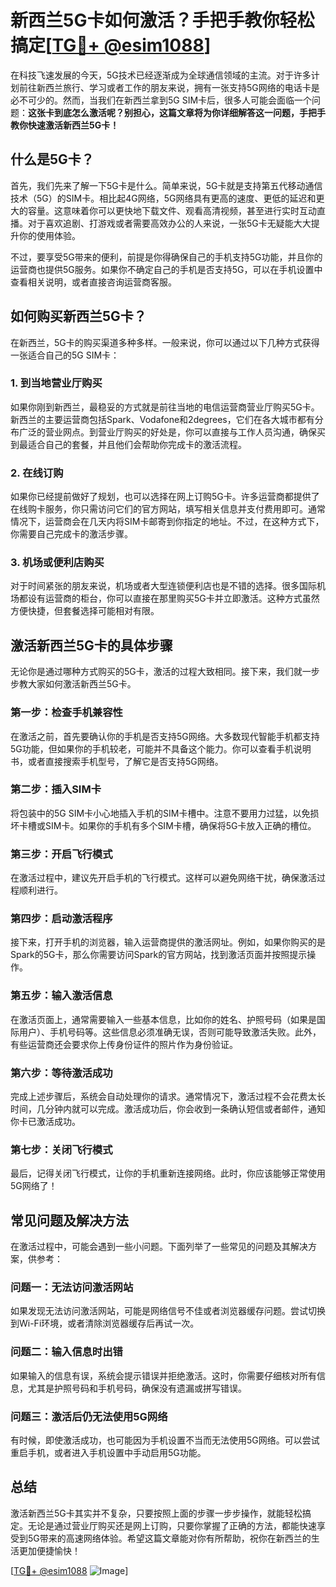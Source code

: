 # 新西兰5G卡如何激活？手把手教你轻松搞定[[TG💪+ @esim1088](https://t.me/s/esim1088)]

在科技飞速发展的今天，5G技术已经逐渐成为全球通信领域的主流。对于许多计划前往新西兰旅行、学习或者工作的朋友来说，拥有一张支持5G网络的电话卡是必不可少的。然而，当我们在新西兰拿到5G SIM卡后，很多人可能会面临一个问题：**这张卡到底怎么激活呢？别担心，这篇文章将为你详细解答这一问题，手把手教你快速激活新西兰5G卡！**

## 什么是5G卡？

首先，我们先来了解一下5G卡是什么。简单来说，5G卡就是支持第五代移动通信技术（5G）的SIM卡。相比起4G网络，5G网络具有更高的速度、更低的延迟和更大的容量。这意味着你可以更快地下载文件、观看高清视频，甚至进行实时互动直播。对于喜欢追剧、打游戏或者需要高效办公的人来说，一张5G卡无疑能大大提升你的使用体验。

不过，要享受5G带来的便利，前提是你得确保自己的手机支持5G功能，并且你的运营商也提供5G服务。如果你不确定自己的手机是否支持5G，可以在手机设置中查看相关说明，或者直接咨询运营商客服。

## 如何购买新西兰5G卡？

在新西兰，5G卡的购买渠道多种多样。一般来说，你可以通过以下几种方式获得一张适合自己的5G SIM卡：

### 1. 到当地营业厅购买

如果你刚到新西兰，最稳妥的方式就是前往当地的电信运营商营业厅购买5G卡。新西兰的主要运营商包括Spark、Vodafone和2degrees，它们在各大城市都有分布广泛的营业网点。到营业厅购买的好处是，你可以直接与工作人员沟通，确保买到最适合自己的套餐，并且他们会帮助你完成卡的激活流程。

### 2. 在线订购

如果你已经提前做好了规划，也可以选择在网上订购5G卡。许多运营商都提供了在线购卡服务，你只需访问它们的官方网站，填写相关信息并支付费用即可。通常情况下，运营商会在几天内将SIM卡邮寄到你指定的地址。不过，在这种方式下，你需要自己完成卡的激活步骤。

### 3. 机场或便利店购买

对于时间紧张的朋友来说，机场或者大型连锁便利店也是不错的选择。很多国际机场都设有运营商的柜台，你可以直接在那里购买5G卡并立即激活。这种方式虽然方便快捷，但套餐选择可能相对有限。

## 激活新西兰5G卡的具体步骤

无论你是通过哪种方式购买的5G卡，激活的过程大致相同。接下来，我们就一步步教大家如何激活新西兰5G卡。

### 第一步：检查手机兼容性

在激活之前，首先要确认你的手机是否支持5G网络。大多数现代智能手机都支持5G功能，但如果你的手机较老，可能并不具备这个能力。你可以查看手机说明书，或者直接搜索手机型号，了解它是否支持5G网络。

### 第二步：插入SIM卡

将包装中的5G SIM卡小心地插入手机的SIM卡槽中。注意不要用力过猛，以免损坏卡槽或SIM卡。如果你的手机有多个SIM卡槽，确保将5G卡放入正确的槽位。

### 第三步：开启飞行模式

在激活过程中，建议先开启手机的飞行模式。这样可以避免网络干扰，确保激活过程顺利进行。

### 第四步：启动激活程序

接下来，打开手机的浏览器，输入运营商提供的激活网址。例如，如果你购买的是Spark的5G卡，那么你需要访问Spark的官方网站，找到激活页面并按照提示操作。

### 第五步：输入激活信息

在激活页面上，通常需要输入一些基本信息，比如你的姓名、护照号码（如果是国际用户）、手机号码等。这些信息必须准确无误，否则可能导致激活失败。此外，有些运营商还会要求你上传身份证件的照片作为身份验证。

### 第六步：等待激活成功

完成上述步骤后，系统会自动处理你的请求。通常情况下，激活过程不会花费太长时间，几分钟内就可以完成。激活成功后，你会收到一条确认短信或者邮件，通知你卡已激活成功。

### 第七步：关闭飞行模式

最后，记得关闭飞行模式，让你的手机重新连接网络。此时，你应该能够正常使用5G网络了！

## 常见问题及解决方法

在激活过程中，可能会遇到一些小问题。下面列举了一些常见的问题及其解决方案，供参考：

### 问题一：无法访问激活网站

如果发现无法访问激活网站，可能是网络信号不佳或者浏览器缓存问题。尝试切换到Wi-Fi环境，或者清除浏览器缓存后再试一次。

### 问题二：输入信息时出错

如果输入的信息有误，系统会提示错误并拒绝激活。这时，你需要仔细核对所有信息，尤其是护照号码和手机号码，确保没有遗漏或拼写错误。

### 问题三：激活后仍无法使用5G网络

有时候，即使激活成功，也可能因为手机设置不当而无法使用5G网络。可以尝试重启手机，或者进入手机设置中手动启用5G功能。

## 总结

激活新西兰5G卡其实并不复杂，只要按照上面的步骤一步步操作，就能轻松搞定。无论是通过营业厅购买还是网上订购，只要你掌握了正确的方法，都能快速享受到5G带来的高速网络体验。希望这篇文章能对你有所帮助，祝你在新西兰的生活更加便捷愉快！

[[TG💪+ @esim1088](https://t.me/s/esim1088) ![Image](https://i.postimg.cc/4NQfJmqS/Snipaste-2025-05-13-00-14-12.png)]